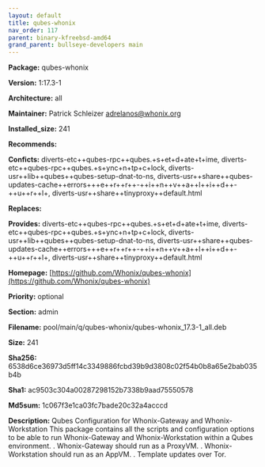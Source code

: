 ```yaml
---
layout: default
title: qubes-whonix
nav_order: 117
parent: binary-kfreebsd-amd64
grand_parent: bullseye-developers main
---
```


**Package:** qubes-whonix

**Version:** 1:17.3-1

**Architecture:**  all

**Maintainer:**  Patrick Schleizer <adrelanos@whonix.org>

**Installed_size:**  241

**Recommends:**  

**Conficts:**  diverts-etc++qubes-rpc++qubes.+s+et+d+ate+t+ime, diverts-etc++qubes-rpc++qubes.+s+ync+n+tp+c+lock, diverts-usr++lib++qubes++qubes-setup-dnat-to-ns, diverts-usr++share++qubes-updates-cache++errors+++e++r++r++-++i++n++v++a++l++i++d++-++u++r++l+, diverts-usr++share++tinyproxy++default.html

**Replaces:**  

**Provides:**  diverts-etc++qubes-rpc++qubes.+s+et+d+ate+t+ime, diverts-etc++qubes-rpc++qubes.+s+ync+n+tp+c+lock, diverts-usr++lib++qubes++qubes-setup-dnat-to-ns, diverts-usr++share++qubes-updates-cache++errors+++e++r++r++-++i++n++v++a++l++i++d++-++u++r++l+, diverts-usr++share++tinyproxy++default.html

**Homepage:**  [https://github.com/Whonix/qubes-whonix](https://github.com/Whonix/qubes-whonix)

**Priority:**  optional

**Section:** admin

**Filename:**  pool/main/q/qubes-whonix/qubes-whonix_17.3-1_all.deb

**Size:**  241

**Sha256:**  6538d6ce36973d5ff14c3349886fcbd39b9d3808c02f54b0b8a65e2bab035b4b

**Sha1:**  ac9503c304a00287298152b7338b9aad75550578

**Md5sum:**  1c067f3e1ca03fc7bade20c32a4acccd

**Description:** Qubes Configuration for Whonix-Gateway and Whonix-Workstation
 This package contains all the scripts and configuration options to be able
 to run Whonix-Gateway and Whonix-Workstation within a Qubes environment.
 .
 Whonix-Gateway should run as a ProxyVM.
 .
 Whonix-Workstation should run as an AppVM.
 .
 Template updates over Tor.


